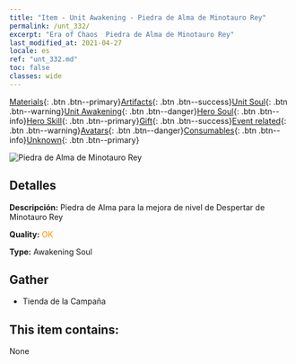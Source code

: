 ```yaml
---
title: "Item - Unit Awakening - Piedra de Alma de Minotauro Rey"
permalink: /unt_332/
excerpt: "Era of Chaos  Piedra de Alma de Minotauro Rey"
last_modified_at: 2021-04-27
locale: es
ref: "unt_332.md"
toc: false
classes: wide
---
```

 [Materials](/ItemsES/){: .btn .btn--primary}[Artifacts](/ItemsES/Artifacts/){: .btn .btn--success}[Unit Soul](/ItemsES/UnitSoul/){: .btn .btn--warning}[Unit Awakening](/ItemsES/UnitAwakening/){: .btn .btn--danger}[Hero Soul](/ItemsES/HeroSoul/){: .btn .btn--info}[Hero Skill](/ItemsES/HeroSkill/){: .btn .btn--primary}[Gift](/ItemsES/Gift/){: .btn .btn--success}[Event related](/ItemsES/Events/){: .btn .btn--warning}[Avatars](/ItemsES/Avatars/){: .btn .btn--danger}[Consumables](/ItemsES/Consumables/){: .btn .btn--info}[Unknown](/ItemsES/Unknown/){: .btn .btn--primary}

 ![Piedra de Alma de Minotauro Rey](/images/u/tia_niutouguai.jpg)

## Detalles
 **Descripción:** Piedra de Alma para la mejora de nivel de Despertar de Minotauro Rey

 **Quality:** <span style="color: #FF8C00">OK</span>

 **Type:** Awakening Soul

## Gather

*    Tienda de la Campaña 

## This item contains:

  None

